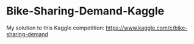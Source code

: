 # Bike-Sharing-Demand-Kaggle

My solution to this Kaggle competition: https://www.kaggle.com/c/bike-sharing-demand
